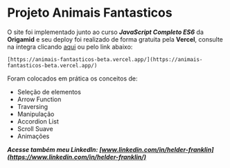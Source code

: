 # Projeto Animais Fantasticos
O site foi implementado junto ao curso _**JavaScript Completo ES6**_ da **Origamid** e seu deploy foi realizado de forma gratuita pela **Vercel**, consulte na íntegra clicando [aqui](https://animais-fantasticos-beta.vercel.app/)
ou pelo link abaixo:

```
[https://animais-fantasticos-beta.vercel.app/](https://animais-fantasticos-beta.vercel.app/)
```

Foram colocados em prática os conceitos de: 
- Seleção de elementos
- Arrow Function
- Traversing
- Manipulação
- Accordion List
- Scroll Suave 
- Animações

***Acesse também meu LinkedIn: [www.linkedin.com/in/helder-franklin](https://www.linkedin.com/in/helder-franklin/)***
